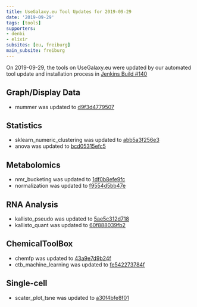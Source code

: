 ```yaml
---
title: UseGalaxy.eu Tool Updates for 2019-09-29
date: '2019-09-29'
tags: [tools]
supporters:
- denbi
- elixir
subsites: [eu, freiburg]
main_subsite: freiburg
---
```


On 2019-09-29, the tools on UseGalaxy.eu were updated by our automated tool update and installation process in [Jenkins Build #140](https://build.galaxyproject.eu/job/usegalaxy-eu/job/install-tools/#140/)


## Graph/Display Data

- mummer was updated to [d9f3d4779507](https://toolshed.g2.bx.psu.edu/view/peterjc/mummer/d9f3d4779507)

## Statistics

- sklearn_numeric_clustering was updated to [abb5a3f256e3](https://toolshed.g2.bx.psu.edu/view/bgruening/sklearn_numeric_clustering/abb5a3f256e3)
- anova was updated to [bcd05315efc5](https://toolshed.g2.bx.psu.edu/view/lecorguille/anova/bcd05315efc5)

## Metabolomics

- nmr_bucketing was updated to [1df0b8efe9fc](https://toolshed.g2.bx.psu.edu/view/marie-tremblay-metatoul/nmr_bucketing/1df0b8efe9fc)
- normalization was updated to [f9554d5bb47e](https://toolshed.g2.bx.psu.edu/view/marie-tremblay-metatoul/normalization/f9554d5bb47e)

## RNA Analysis

- kallisto_pseudo was updated to [5ae5c312d718](https://toolshed.g2.bx.psu.edu/view/iuc/kallisto_pseudo/5ae5c312d718)
- kallisto_quant was updated to [60f888039fb2](https://toolshed.g2.bx.psu.edu/view/iuc/kallisto_quant/60f888039fb2)

## ChemicalToolBox

- chemfp was updated to [43a9e7d9b24f](https://toolshed.g2.bx.psu.edu/view/bgruening/chemfp/43a9e7d9b24f)
- ctb_machine_learning was updated to [fe542273784f](https://toolshed.g2.bx.psu.edu/view/bgruening/ctb_machine_learning/fe542273784f)

## Single-cell

- scater_plot_tsne was updated to [a30f4bfe8f01](https://toolshed.g2.bx.psu.edu/view/iuc/scater_plot_tsne/a30f4bfe8f01)


